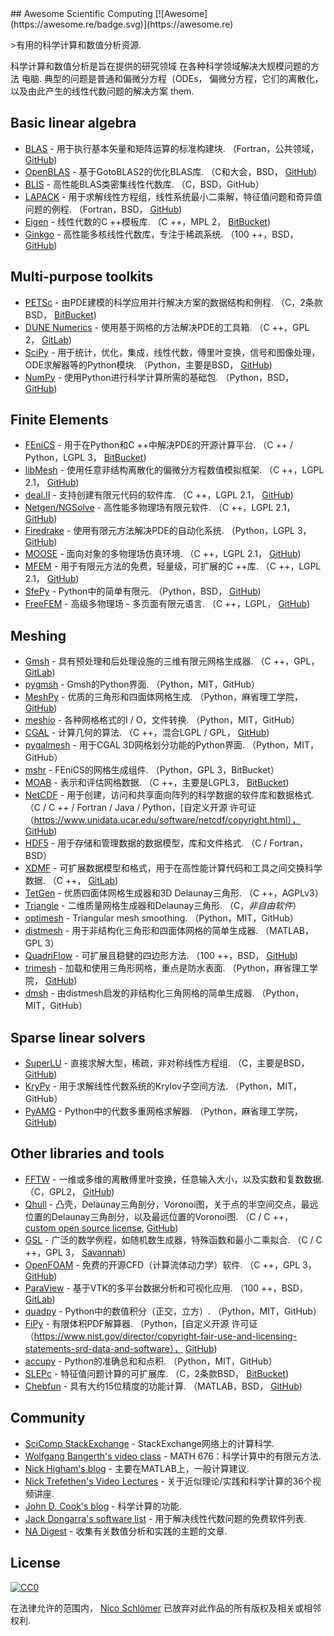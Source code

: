 <div class="github-widget" data-repo="nschloe/awesome-scientific-computing"></div>
## Awesome Scientific Computing [![Awesome](https://awesome.re/badge.svg)](https://awesome.re)



&gt;有用的科学计算和数值分析资源.

科学计算和数值分析是旨在提供的研究领域
在各种科学领域解决大规模问题的方法
 电脑.  典型的问题是普通和偏微分方程（ODEs，
偏微分方程，它们的离散化，以及由此产生的线性代数问题的解决方案
them.





## Basic linear algebra

- [BLAS](https://www.netlib.org/blas/) - 用于执行基本矢量和矩阵运算的标准构建块.
  （Fortran，公共领域， [GitHub](https://github.com/Reference-LAPACK/lapack/tree/master/BLAS))
- [OpenBLAS](https://www.openblas.net) - 基于GotoBLAS2的优化BLAS库.
  （C和大会，BSD， [GitHub](https://github.com/xianyi/OpenBLAS))
- [BLIS](https://github.com/flame/blis) - 高性能BLAS类密集线性代数库.
  （C，BSD，GitHub）
- [LAPACK](https://www.netlib.org/lapack/) - 用于求解线性方程组，线性系统最小二乘解，特征值问题和奇异值问题的例程.
  （Fortran，BSD， [GitHub](https://github.com/Reference-LAPACK/lapack))
- [Eigen](https://eigen.tuxfamily.org/index.php?title=Main_Page) - 线性代数的C ++模板库.
  （C ++，MPL 2， [BitBucket](https://bitbucket.org/eigen/eigen))
- [Ginkgo](https://ginkgo-project.github.io/) - 高性能多核线性代数库，专注于稀疏系统.
  （100 ++，BSD， [GitHub](https://github.com/ginkgo-project/ginkgo))


## Multi-purpose toolkits

- [PETSc](https://www.mcs.anl.gov/petsc/) - 由PDE建模的科学应用并行解决方案的数据结构和例程.
  （C，2条款BSD， [BitBucket](https://bitbucket.org/petsc/petsc/src))
- [DUNE Numerics](https://www.dune-project.org) - 使用基于网格的方法解决PDE的工具箱.
  （C ++，GPL 2， [GitLab](https://gitlab.dune-project.org/core/))
- [SciPy](https://www.scipy.org) - 用于统计，优化，集成，线性代数，傅里叶变换，信号和图像处理，ODE求解器等的Python模块.
  （Python，主要是BSD， [GitHub](https://github.com/scipy/scipy/))
- [NumPy](https://www.numpy.org) - 使用Python进行科学计算所需的基础包.
  （Python，BSD， [GitHub](https://github.com/numpy/numpy))


## Finite Elements

- [FEniCS](https://fenicsproject.org) - 用于在Python和C ++中解决PDE的开源计算平台.
  （C ++ / Python，LGPL 3， [BitBucket](https://bitbucket.org/fenics-project/))
- [libMesh](https://libmesh.github.io) - 使用任意非结构离散化的偏微分方程数值模拟框架.
  （C ++，LGPL 2.1， [GitHub](https://github.com/libMesh/libmesh))
- [deal.II](https://dealii.org) - 支持创建有限元代码的软件库.
  （C ++，LGPL 2.1， [GitHub](https://github.com/dealii/dealii))
- [Netgen/NGSolve](https://ngsolve.org) - 高性能多物理场有限元软件.
  （C ++，LGPL 2.1， [GitHub](https://github.com/NGSolve/netgen))
- [Firedrake](https://www.firedrakeproject.org) - 使用有限元方法解决PDE的自动化系统.
  （Python，LGPL 3， [GitHub](https://github.com/firedrakeproject/firedrake))
- [MOOSE](https://www.mooseframework.org) - 面向对象的多物理场仿真环境.
  （C ++，LGPL 2.1， [GitHub](https://github.com/idaholab/moose))
- [MFEM](https://mfem.org) - 用于有限元方法的免费，轻量级，可扩展的C ++库.
  （C ++，LGPL 2.1， [GitHub](https://github.com/mfem/mfem))
- [SfePy](https://sfepy.org) -  Python中的简单有限元.
  （Python，BSD， [GitHub](https://github.com/sfepy/sfepy))
- [FreeFEM](https://freefem.org)   - 高级多物理场 - 多页面有限元语言.  （C ++，LGPL， [GitHub](https://github.com/FreeFem))

## Meshing

- [Gmsh](http://gmsh.info) - 具有预处理和后处理设施的三维有限元网格生成器.
  （C ++，GPL， [GitLab](https://gitlab.onelab.info/gmsh/gmsh))
- [pygmsh](https://github.com/nschloe/pygmsh) -  Gmsh的Python界面.
  （Python，MIT，GitHub）
- [MeshPy](https://mathema.tician.de/software/meshpy/) - 优质的三角形和四面体网格生成.
  （Python，麻省理工学院， [GitHub](https://github.com/inducer/meshpy))
- [meshio](https://github.com/nschloe/meshio) - 各种网格格式的I / O，文件转换.
  （Python，MIT，GitHub）
- [CGAL](https://www.cgal.org) - 计算几何的算法.
  （C ++，混合LGPL / GPL， [GitHub](https://github.com/CGAL/cgal))
- [pygalmesh](https://github.com/nschloe/pygalmesh) - 用于CGAL 3D网格划分功能的Python界面.
  （Python，MIT，GitHub）
- [mshr](https://bitbucket.org/fenics-project/mshr/) -  FEniCS的网格生成组件.
  （Python，GPL 3，BitBucket）
- [MOAB](https://press3.mcs.anl.gov/sigma/moab-library/) - 表示和评估网格数据.
  （C ++，主要是LGPL3， [BitBucket](https://bitbucket.org/fathomteam/moab/))
- [NetCDF](https://www.unidata.ucar.edu/software/netcdf/) - 用于创建，访问和共享面向阵列的科学数据的软件库和数据格式.
  （C / C ++ / Fortran / Java / Python，[自定义开源
  许可证（https://www.unidata.ucar.edu/software/netcdf/copyright.html），
  [GitHub](https://github.com/Unidata/netcdf-c/))
- [HDF5](https://support.hdfgroup.org/HDF5/) - 用于存储和管理数据的数据模型，库和文件格式.
  （C / Fortran，BSD）
- [XDMF](http://www.xdmf.org/index.php/Main_Page) - 可扩展数据模型和格式，用于在高性能计算代码和工具之间交换科学数据.
  （C ++， [GitLab](https://gitlab.kitware.com/xdmf/xdmf))
- [TetGen](https://www.wias-berlin.de/software/index.jsp?id=TetGen) - 优质四面体网格生成器和3D Delaunay三角形.
  （C ++，AGPLv3）
- [Triangle](https://www.cs.cmu.edu/~quake/triangle.html) - 二维质量网格生成器和Delaunay三角形.
  （C，*非自由软件*）
- [optimesh](https://github.com/nschloe/optimesh) - Triangular mesh smoothing.
  （Python，MIT，GitHub）
- [distmesh](http://persson.berkeley.edu/distmesh/) - 用于非结构化三角形和四面体网格的简单生成器.
  （MATLAB，GPL 3）
- [QuadriFlow](https://stanford.edu/~jingweih/papers/quadriflow/) - 可扩展且稳健的四边形方法.
  （100 ++，BSD， [GitHub](https://github.com/hjwdzh/QuadriFlow))
- [trimesh](https://trimsh.org/) - 加载和使用三角形网格，重点是防水表面.
  （Python，麻省理工学院， [GitHub](https://github.com/mikedh/trimesh))
- [dmsh](https://github.com/nschloe/dmsh) - 由distmesh启发的非结构化三角网格的简单生成器.
  （Python，MIT，GitHub）


## Sparse linear solvers

- [SuperLU](https://crd-legacy.lbl.gov/~xiaoye/SuperLU/) - 直接求解大型，稀疏，非对称线性方程组.
  （C，主要是BSD， [GitHub](https://github.com/xiaoyeli/superlu))
- [KryPy](https://github.com/andrenarchy/krypy) - 用于求解线性代数系统的Krylov子空间方法.
  （Python，MIT，GitHub）
- [PyAMG](https://pyamg.github.io) -  Python中的代数多重网格求解器.
  （Python，麻省理工学院， [GitHub](https://github.com/pyamg/pyamg))


## Other libraries and tools

- [FFTW](http://www.fftw.org) - 一维或多维的离散傅里叶变换，任意输入大小，以及实数和复数数据.
  （C，GPL2， [GitHub](https://github.com/FFTW/fftw3))
- [Qhull](http://www.qhull.org) - 凸壳，Delaunay三角剖分，Voronoi图，关于点的半空间交点，最远位置的Delaunay三角剖分，以及最远位置的Voronoi图.
  （C / C ++， [custom open source license](http://www.qhull.org/COPYING.txt),
  [GitHub](https://github.com/qhull/qhull/))
- [GSL](https://www.gnu.org/software/gsl/) - 广泛的数学例程，如随机数生成器，特殊函数和最小二乘拟合.
  （C / C ++，GPL 3， [Savannah](https://savannah.gnu.org/projects/gsl))
- [OpenFOAM](https://www.openfoam.com) - 免费的开源CFD（计算流体动力学）软件.
  （C ++，GPL 3， [GitHub](https://github.com/OpenFOAM/OpenFOAM-dev))
- [ParaView](https://www.paraview.org) - 基于VTK的多平台数据分析和可视化应用.
  （100 ++，BSD， [GitLab](https://gitlab.kitware.com/paraview/paraview))
- [quadpy](https://github.com/nschloe/quadpy) -  Python中的数值积分（正交，立方）.
  （Python，MIT，GitHub）
- [FiPy](https://www.ctcms.nist.gov/fipy/) - 有限体积PDF解算器.
  （Python，[自定义开源
  许可证（https://www.nist.gov/director/copyright-fair-use-and-licensing-statements-srd-data-and-software），
  [GitHub](https://github.com/usnistgov/fipy))
- [accupy](https://github.com/nschloe/accupy) -  Python的准确总和和点积.
  （Python，MIT，GitHub）
- [SLEPc](http://slepc.upv.es) - 特征值问题计算的可扩展库.
  （C，2条款BSD， [BitBucket](https://bitbucket.org/slepc/slepc/src/master/))
- [Chebfun](https://www.chebfun.org/) - 具有大约15位精度的功能计算.
  （MATLAB，BSD， [GitHub](https://github.com/chebfun/chebfun))


## Community

- [SciComp StackExchange](https://scicomp.stackexchange.com/) -  StackExchange网络上的计算科学.
- [Wolfgang Bangerth's video class](https://www.math.colostate.edu/~bangerth/videos.html) -  MATH 676：科学计算中的有限元方法.
- [Nick Higham's blog](https://nickhigham.wordpress.com/) - 主要在MATLAB上，一般计算建议.
- [Nick Trefethen's Video Lectures](https://people.maths.ox.ac.uk/trefethen/videos.html) - 关于近似理论/实践和科学计算的36个视频讲座.
- [John D. Cook's blog](https://www.johndcook.com/blog/) - 科学计算的功能.
- [Jack Dongarra's software list](https://www.netlib.org/utk/people/JackDongarra/la-sw.html) - 用于解决线性代数问题的免费软件列表.
- [NA Digest](http://www.netlib.org/na-digest-html/) - 收集有关数值分析和实践的主题的文章.

## License

[![CC0](https://mirrors.creativecommons.org/presskit/buttons/88x31/svg/cc-zero.svg)](https://creativecommons.org/publicdomain/zero/1.0/)

在法律允许的范围内， [Nico Schlömer](https://github.com/nschloe)
已放弃对此作品的所有版权及相关或相邻权利.
